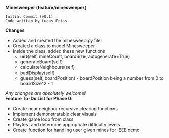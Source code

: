 **Minesweeper (feature/minesweeper)**
```
Initial Commit (v0.1)
Code written by Lucas Frias
```
**Changes**
- Added and created the minesweep.py file!
- Created a class to model Minesweeper
- Inside the class, added these new functions
    - __init__(self, mineCount, boardSize, autogenerate=True)
    - generateBoard(self)
    - calculateNeighbours(self)
    - badDisplay(self)
    - guess(self, boardPosition) - boardPosition being a number from 0 to boardSize^2 - 1

*Any changes are absolutely welcome!*\
**Feature To-Do List for Phase 0**:
- Create near neighbor recursive clearing functions
- Implement demonstratable clear visuals
- Create game loop from class
- Playtest and determine appropriate difficulty levels
- Create function for handling user given mines for IEEE demo
